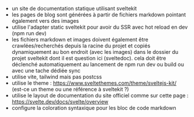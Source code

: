 
- un site de documentation statique utilisant sveltekit
- les pages de blog sont générées à partir de fichiers markdown pointant également vers des images
- utilise l'adapter static sveltekit pour avoir du SSR avec hot reload en dev (npm run dev)
- les fichiers markdown et images doivent également être crawlées/recherchés depuis la racine du projet et copiés dynamiquement au bon endroit (avec les images) dans le dossier du projet sveltekit dont il est question ici (sveltedoc). cela doit être déclenché automatiquement au lancement de npm run dev ou build ou avec une tache dédiée sync
- utilise vite, tailwind mais pas postcss
- utilise le theme : https://www.sveltethemes.com/theme/sveltejs-kit/ (est-ce un theme ou une référence à sveltekit ?)
- utilise le layout de documentation du site officiel comme sur cette page : https://svelte.dev/docs/svelte/overview
- configure la coloration syntaxique pour les bloc de code markdown
